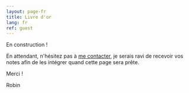 ```yaml
---
layout: page-fr
title: Livre d'or
lang: fr
ref: guest
---
```


En construction !


En attendant, n'hésitez pas à <a href="/fr/contact/">me contacter</a>, je serais ravi de recevoir vos notes afin de les intégrer quand cette page sera prête.

Merci !


Robin
